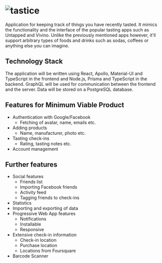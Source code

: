# ![tastice](https://fontmeme.com/permalink/190704/0daa2ab57e001e0aa2002608810c7a69.png)

Application for keeping track of things you have recently tasted. It mimics the functionality and the interface of the popular tasting apps such as Untapped and Vivino. Unlike the previously mentioned apps however, it'll support arbitrary types of foods and drinks such as sodas, coffees or anything else you can imagine.

## Technology Stack

The application will be written using React, Apollo, Material-UI and TypeScript in the frontend and Node.js, Prisma and TypeScript in the backend. GraphQL will be used for communication between the frontend and the server. Data will be stored on a PostgreSQL database.

## Features for Minimum Viable Product

- Authentication with Google/Facebook
  - Fetching of avatar, name, emails etc.
- Adding products
  - Name, manufacturer, photo etc.
- Tasting check-ins
  - Rating, tasting notes etc.
- Account management

## Further features

- Social features
  - Friends list
  - Importing Facebook friends
  - Activity feed
  - Tagging friends to check-ins
- Statistics
- Importing and exporting of data
- Progressive Web App features
  - Notifications
  - Installable
  - Responsive
- Extensive check-in information
  - Check-in location
  - Purchase location
  - Locations from Foursquare
- Barcode Scanner
